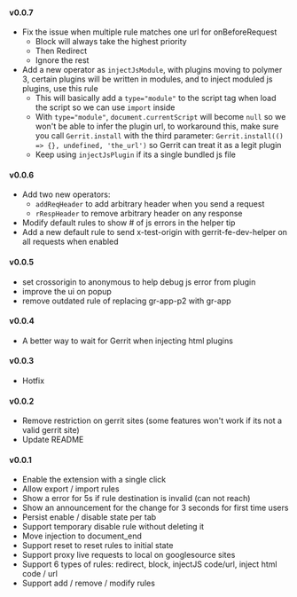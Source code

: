 #### v0.0.7

- Fix the issue when multiple rule matches one url for onBeforeRequest
  - Block will always take the highest priority
  - Then Redirect
  - Ignore the rest
- Add a new operator as `injectJsModule`, with plugins moving to polymer 3, certain plugins will be written in modules, and to inject moduled js plugins, use this rule
  - This will basically add a `type="module"` to the script tag when load the script so we can use `import` inside
  - With `type="module"`, `document.currentScript` will become `null` so we won't be able to infer the plugin url, to workaround this, make sure you call `Gerrit.install` with the third parameter: `Gerrit.install(() => {}, undefined, 'the_url')` so Gerrit can treat it as a legit plugin
  - Keep using `injectJsPlugin` if its a single bundled js file

#### v0.0.6

- Add two new operators:
  - `addReqHeader` to add arbitrary header when you send a request
  - `rRespHeader` to remove arbitrary header on any response
- Modify default rules to show # of js errors in the helper tip
- Add a new default rule to send x-test-origin with gerrit-fe-dev-helper on all requests when enabled

#### v0.0.5

- set crossorigin to anonymous to help debug js error from plugin
- improve the ui on popup
- remove outdated rule of replacing gr-app-p2 with gr-app

#### v0.0.4

- A better way to wait for Gerrit when injecting html plugins

#### v0.0.3

- Hotfix

#### v0.0.2

- Remove restriction on gerrit sites (some features won't work if its not a valid gerrit site)
- Update README

#### v0.0.1

- Enable the extension with a single click
- Allow export / import rules
- Show a error for 5s if rule destination is invalid (can not reach)
- Show an announcement for the change for 3 seconds for first time users
- Persist enable / disable state per tab
- Support temporary disable rule without deleting it
- Move injection to document_end
- Support reset to reset rules to initial state
- Support proxy live requests to local on googlesource sites
- Support 6 types of rules: redirect, block, injectJS code/url, inject html code / url
- Support add / remove / modify rules
